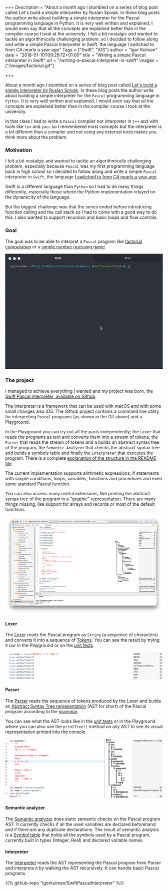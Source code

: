 +++
Description = "About a month ago I stumbled on a series of blog post called Let's build a simple interpreter by Ruslan Spivak. In these blog posts the author write about building a simple interpreter for the Pascal programming language in Python. It is very well written and explained, I would even say that all the concepts are explained better than in the compiler course I took at the university. I felt a bit nostalgic and wanted to tackle an algorithmically challenging problem, so I decided to follow along and write a simple Pascal interpreter in Swift, the language I switched to from C# nearly a year ago"
Tags = ["Swift", "iOS"]
author = "Igor Kulman"
date = "2018-01-10T09:29:12+01:00"
title = "Writing a simple Pascal interpreter in Swift"
url = "/writing-a-pascal-interpreter-in-swift"
images = ["/images/factorial.gif"]

+++

About a month ago I stumbled on a series of blog post called [Let's build a simple interpreter by Ruslan Spivak](https://ruslanspivak.com/lsbasi-part1/). In these blog posts the author write about building a simple interpreter for the `Pascal` programming language in `Python`. It is very well written and explained, I would even say that all the concepts are explained better than in the compiler course I took at the university.

In that class I had to write a `Pascal` compiler not interpreter in `C++` and with tools like `lex` and `yacc` so I remembered most concepts but the interpreter is a bit different than a compiler and not using any external tools makes you think more about the problem.

### Motivation

I felt a bit nostalgic and wanted to tackle an algorithmically challenging problem, especially because  `Pascal` was my first programming language back in high school so I decided to follow along and write a simple `Pascal` interpreter in `Swift`, the language [I switched to from C# nearly a year ago](https://blog.kulman.sk/my-experience-with-swift-after-9-months/).

Swift is a different language than `Python` so I had to do many things differently, especially those where the Python implementation relayed on the dynamicity of the language. 

But the biggest challenge was that the series ended before introducing function calling and the call stack so I had to come with a good way to do this. I also wanted to support recursion and basic loops and flow controls.

### Goal

The goal was to be able to interpret a `Pascal` program like [factorial computation](https://github.com/igorkulman/SwiftPascalInterpreter/blob/master/Examples/factorial.pas) or a [simple number guessing game](https://github.com/igorkulman/SwiftPascalInterpreter/blob/master/Examples/game.pas).

![Interpreting a Pascal program](factorial.gif)

<!--more-->

### The project

I managed to achieve everything I wanted and my project was born, the [Swift Pascal Interpreter, available on Github](https://github.com/igorkulman/SwiftPascalInterpreter).

The interpreter is a framework that can be used with macOS and with some small changes also iOS. The Github project contains a command line utility for interpreting `Pascal` programs (as shown in the Gif above) and a Playground. 

In the Playground you can try out all the parts independently; the `Lexer` that reads the programs as text and converts them into a stream of tokens, the `Parser` that reads the stream of tokens and a builds an abstract syntax tree of the program, the `Semantic Analyzer` that checks the abstract syntax tree and builds a symbols table and finally the `Interpreter` that executes the program. There is a complete [explanation of the structure in the README file](https://github.com/igorkulman/SwiftPascalInterpreter).

The current implementation supports arithmetic expressions, if statements with simple conditions, loops, variables, functions and procedures and even some standard Pascal function.

You can also access many useful extensions, like printing the abstract syntax tree of the program in a "graphic" representation. There are many things missing, like support for arrays and records or most of the default functions. 

![Project playground](playground.png)

#### Lexer

The [Lexer](https://github.com/igorkulman/SwiftPascalInterpreter/PascalInterpreter/PascalInterpreter/Lexer/Lexer.swift) reads the Pascal program as `String` (a sequence of characters) and converts it into a sequence of [Tokens](https://github.com/igorkulman/SwiftPascalInterpreter/PascalInterpreter/PascalInterpreter/Lexer/Token.swift). You can see the result by trying it our in the Playground or on the [unit tests](https://github.com/igorkulman/SwiftPascalInterpreter/PascalInterpreter/PascalInterpreterTests/LexerTests.swift).

![Lexer](lexer.png)

#### Parser

The [Parser](https://github.com/igorkulman/SwiftPascalInterpreter/PascalInterpreter/PascalInterpreter/Parser/Parser.swift) reads the sequence of tokens produced by the Lexer and builds an [Abstract Syntax Tree representation](https://github.com/igorkulman/SwiftPascalInterpreter/PascalInterpreter/PascalInterpreter/Parser/AST.swift) (AST for short) of the Pascal program according to the [grammar](https://github.com/igorkulman/SwiftPascalInterpreter/grammar.md). 

You can see what the AST looks like in the [unit tests](https://github.com/igorkulman/SwiftPascalInterpreter/PascalInterpreter/PascalInterpreterTests/ParserTests.swift) or in the Playground where you can also use the `printTree()` method on any AST to see its visual representation printed into the console.

![Parser](parser.png)

#### Semantic analyzer

The [Semantic analyzer](https://github.com/igorkulman/SwiftPascalInterpreter/PascalInterpreter/PascalInterpreter/Semantic%20analyzer/SemanticAnalyzer.swift) does static semantic checks on the Pascal program AST. It currently checks if all the used variables are declared beforehand and if there are any duplicate declarations. The result of semantic analysis is a [Symbol table](https://github.com/igorkulman/SwiftPascalInterpreter/PascalInterpreter/PascalInterpreter/Semantic%20analyzer/SymbolTable.swift) that holds all the symbols used by a Pascal program, currently built in types (Integer, Real) and declared variable names. 

#### Interpreter

The [Interpreter](https://github.com/igorkulman/SwiftPascalInterpreter/PascalInterpreter/PascalInterpreter/Interpreter/Interpreter.swift) reads the AST representing the Pascal program from Parser and interprets it by walking the AST recursively. It can handle basic Pascal programs.

{{% github-repo "igorkulman/SwiftPascalInterpreter" %}}
